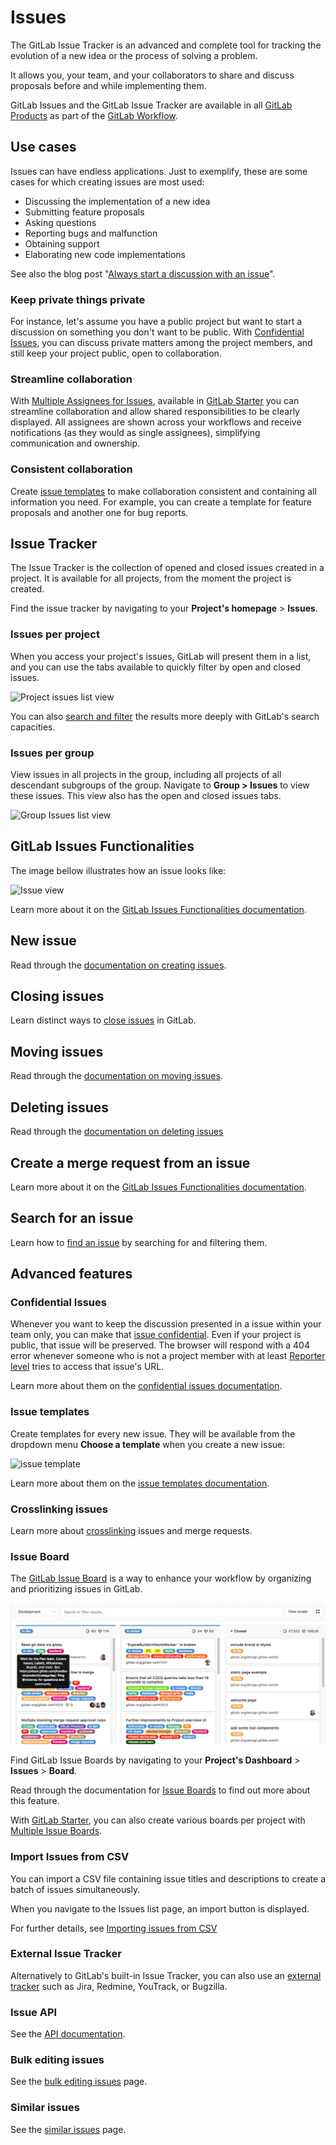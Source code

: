# Issues

The GitLab Issue Tracker is an advanced and complete tool
for tracking the evolution of a new idea or the process
of solving a problem.

It allows you, your team, and your collaborators to share
and discuss proposals before and while implementing them.

GitLab Issues and the GitLab Issue Tracker are available in all
[GitLab Products](https://about.gitlab.com/pricing/) as
part of the [GitLab Workflow](https://about.gitlab.com/2016/10/25/gitlab-workflow-an-overview/).

## Use cases

Issues can have endless applications. Just to exemplify, these are
some cases for which creating issues are most used:

- Discussing the implementation of a new idea
- Submitting feature proposals
- Asking questions
- Reporting bugs and malfunction
- Obtaining support
- Elaborating new code implementations

See also the blog post "[Always start a discussion with an issue](https://about.gitlab.com/2016/03/03/start-with-an-issue/)".

### Keep private things private

For instance, let's assume you have a public project but want to start a discussion on something
you don't want to be public. With [Confidential Issues](#confidential-issues),
you can discuss private matters among the project members, and still keep
your project public, open to collaboration.

### Streamline collaboration

With [Multiple Assignees for Issues](https://docs.gitlab.com/ee/user/project/issues/multiple_assignees_for_issues.html),
available in [GitLab Starter](https://about.gitlab.com/pricing/)
you can streamline collaboration and allow shared responsibilities to be clearly displayed.
All assignees are shown across your workflows and receive notifications (as they
would as single assignees), simplifying communication and ownership.

### Consistent collaboration

Create [issue templates](#issue-templates) to make collaboration consistent and
containing all information you need. For example, you can create a template
for feature proposals and another one for bug reports.

## Issue Tracker

The Issue Tracker is the collection of opened and closed issues created in a project.
It is available for all projects, from the moment the project is created.

Find the issue tracker by navigating to your **Project's homepage** > **Issues**.

### Issues per project

When you access your project's issues, GitLab will present them in a list,
and you can use the tabs available to quickly filter by open and closed issues.

![Project issues list view](img/project_issues_list_view.png)

You can also [search and filter](../../search/index.md#issues-and-merge-requests-per-project) the results more deeply with GitLab's search capacities.

### Issues per group

View issues in all projects in the group, including all projects of all descendant subgroups of the group. Navigate to **Group > Issues** to view these issues. This view also has the open and closed issues tabs.

![Group Issues list view](img/group_issues_list_view.png)

## GitLab Issues Functionalities

The image bellow illustrates how an issue looks like:

![Issue view](img/issues_main_view.png)

Learn more about it on the [GitLab Issues Functionalities documentation](issues_functionalities.md).

## New issue

Read through the [documentation on creating issues](create_new_issue.md).

## Closing issues

Learn distinct ways to [close issues](closing_issues.md) in GitLab.

## Moving issues

Read through the [documentation on moving issues](moving_issues.md).

## Deleting issues

Read through the [documentation on deleting issues](deleting_issues.md)

## Create a merge request from an issue

Learn more about it on the [GitLab Issues Functionalities documentation](issues_functionalities.md#18-new-merge-request).

## Search for an issue

Learn how to [find an issue](../../search/index.md) by searching for and filtering them.

## Advanced features

### Confidential Issues

Whenever you want to keep the discussion presented in a
issue within your team only, you can make that
[issue confidential](confidential_issues.md). Even if your project
is public, that issue will be preserved. The browser will
respond with a 404 error whenever someone who is not a project
member with at least [Reporter level](../../permissions.md#project) tries to
access that issue's URL.

Learn more about them on the [confidential issues documentation](confidential_issues.md).

### Issue templates

Create templates for every new issue. They will be available from
the dropdown menu **Choose a template** when you create a new issue:

![issue template](img/issue_template.png)

Learn more about them on the [issue templates documentation](../../project/description_templates.md#creating-issue-templates).

### Crosslinking issues

Learn more about [crosslinking](crosslinking_issues.md) issues and merge requests.

### Issue Board

The [GitLab Issue Board](https://about.gitlab.com/features/issueboard/) is a way to
enhance your workflow by organizing and prioritizing issues in GitLab.

![Issue board](img/issue_board.png)

Find GitLab Issue Boards by navigating to your **Project's Dashboard** > **Issues** > **Board**.

Read through the documentation for [Issue Boards](../issue_board.md)
to find out more about this feature.

With [GitLab Starter](https://about.gitlab.com/pricing/), you can also
create various boards per project with [Multiple Issue Boards](https://docs.gitlab.com/ee/user/project/issue_board.html#multiple-issue-boards).

### Import Issues from CSV

You can import a CSV file containing issue titles and descriptions to create
a batch of issues simultaneously.

When you navigate to the Issues list page, an import button is displayed.

For further details, see [Importing issues from CSV](csv_import.md)

### External Issue Tracker

Alternatively to GitLab's built-in Issue Tracker, you can also use an [external
tracker](../../../integration/external-issue-tracker.md) such as Jira, Redmine,
YouTrack, or Bugzilla.

### Issue API

See the [API documentation](../../../api/issues.md).

### Bulk editing issues

See the [bulk editing issues](../../project/bulk_editing.md) page.

### Similar issues

See the [similar issues](similar_issues.md) page.
